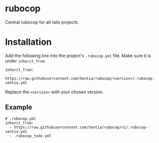 # rubocop
Central rubocop for all rails projects

# Installation
Add the following line into the project's `.rubocop.yml` file. Make sure it is under
`inherit_from`.

```
inherit_from:
  - https://raw.githubusercontent.com/Sentia/rubocop/<version>/.rubocop-sentia.yml
```

Replace the `<version>` with your chosen version.

## Example
```
# .rubocop.yml
inherit_from:
  - https://raw.githubusercontent.com/Sentia/rubocop/v1/.rubocop-sentia.yml
  - .rubocop_todo.yml
```
